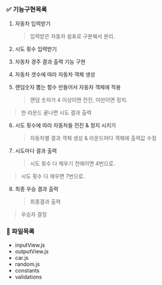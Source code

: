 ### ✅ 기능구현목록

1. 자동차 입력받기

   > 입력받은 자동차 쉼표로 구분해서 분리.

2. 시도 횟수 입력받기

3. 자동차 경주 결과 출력 기능 구현

4. 자동차 갯수에 따라 자동차 객체 생성

5. 랜덤숫자 뽑는 함수 만들어서 자동차 객체에 적용
   > 랜덤 숫자가 4 이상이면 전진, 미만이면 정지.

> 한 라운드 끝나면 시도 결과 출력

6. 시도 횟수에 따라 자동차들 전진 & 정지 시키기

   > 자동차별 결과 객체 생성 & 라운드마다 객체에 출력값 수정

7. 시도마다 결과 출력
   > 시도 횟수 다 채우기 전에이면 4번으로.

> 시도 횟수 다 채우면 7번으로.

8. 최종 우승 결과 출력
   > 최종결과 출력

> 우승자 결정

### 📁 파일목록

- inputView.js
- outputView.js
- car.js
- random.js
- constants
- validations
